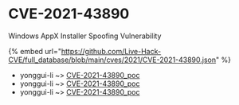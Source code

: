 # CVE-2021-43890

Windows AppX Installer Spoofing Vulnerability

{% embed url="https://github.com/Live-Hack-CVE/full_database/blob/main/cves/2021/CVE-2021-43890.json" %}


* yonggui-li ~> [CVE-2021-43890_poc](https://www.alice-snow.ru/2021/database/cve-2021-43890/cve-2021-43890_poc-yonggui-li)
* yonggui-li ~> [CVE-2021-43890_poc](https://www.alice-snow.ru/2021/database/cve-2021-43890/cve-2021-43890_poc-yonggui-li)
* yonggui-li ~> [CVE-2021-43890_poc](https://www.alice-snow.ru/2021/database/cve-2021-43890/cve-2021-43890_poc-yonggui-li)